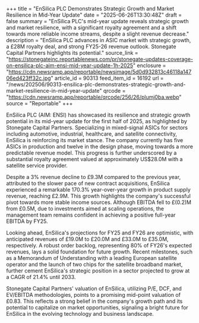+++
title = "EnSilica PLC Demonstrates Strategic Growth and Market Resilience in Mid-Year Update"
date = "2025-06-26T13:30:48Z"
draft = false
summary = "EnSilica PLC's mid-year update reveals strategic growth and market resilience, with a significant royalty agreement and a shift towards more reliable income streams, despite a slight revenue decrease."
description = "EnSilica PLC advances in ASIC market with strategic growth, a £28M royalty deal, and strong FY25-26 revenue outlook. Stonegate Capital Partners highlights its potential."
source_link = "https://stonegateinc.reportablenews.com/pr/stonegate-updates-coverage-on-ensilica-plc-aim-ensi-mid-year-update-1h-2025"
enclosure = "https://cdn.newsramp.app/reportable/newsimage/5d0d932813c46118a14706ed423ff32c.jpg"
article_id = 90313
feed_item_id = 16192
url = "/news/202506/90313-ensilica-plc-demonstrates-strategic-growth-and-market-resilience-in-mid-year-update"
qrcode = "https://cdn.newsramp.app/reportable/qrcode/256/26/plumj0ba.webp"
source = "Reportable"
+++

<p>EnSilica PLC (AIM: ENSI) has showcased its resilience and strategic growth potential in its mid-year update for the first half of 2025, as highlighted by Stonegate Capital Partners. Specializing in mixed-signal ASICs for sectors including automotive, industrial, healthcare, and satellite connectivity, EnSilica is reinforcing its market stance. The company currently has five ASICs in production and twelve in the design phase, moving towards a more predictable revenue model. This progress is further underscored by a substantial royalty agreement valued at approximately US$28.0M with a satellite service provider.</p><p>Despite a 3% revenue decline to £9.3M compared to the previous year, attributed to the slower pace of new contract acquisitions, EnSilica experienced a remarkable 170.3% year-over-year growth in product supply revenue, reaching £2.9M. This growth highlights the company's successful pivot towards more stable income sources. Although EBITDA fell to £(0.2)M from £0.5M, due to investments aimed at scaling operations, the management team remains confident in achieving a positive full-year EBITDA by FY25.</p><p>Looking ahead, EnSilica's projections for FY25 and FY26 are optimistic, with anticipated revenues of £19.0M to £20.0M and £33.0M to £35.0M, respectively. A robust order backlog, representing 80% of FY26's expected revenues, lays a solid foundation for future growth. Recent milestones, such as a Memorandum of Understanding with a leading European satellite operator and the launch of two chips for the satellite broadband market, further cement EnSilica's strategic position in a sector projected to grow at a CAGR of 21.4% until 2033.</p><p>Stonegate Capital Partners' valuation of EnSilica, utilizing P/E, DCF, and EV/EBITDA methodologies, points to a promising mid-point valuation of £0.83. This reflects a strong belief in the company's growth path and its potential to capitalize on market opportunities, signaling a bright future for EnSilica in the evolving technology and business landscape.</p>